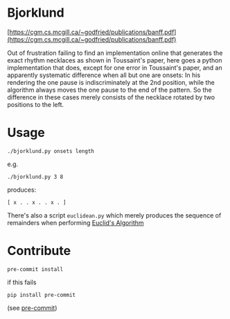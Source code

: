# Bjorklund

[https://cgm.cs.mcgill.ca/~godfried/publications/banff.pdf](https://cgm.cs.mcgill.ca/~godfried/publications/banff.pdf)

Out of frustration failing to find an implementation online that generates
the exact rhythm necklaces as shown in Toussaint's paper, here goes a python
implementation that does, except for one error in Toussaint's paper, and
an apparently systematic difference when all but one are onsets:
In his rendering the one pause is indiscriminately at the 2nd position,
while the algorithm always moves the one pause to the end of the pattern.
So the difference in these cases merely consists of the necklace rotated
by two positions to the left.

# Usage

```console
./bjorklund.py onsets length
```

e.g.

```console
./bjorklund.py 3 8
```
produces:
```console
[ x . . x . . x . ]
```

There's also a script `euclidean.py` which merely produces the sequence of remainders when performing
[Euclid's Algorithm](https://en.wikipedia.org/wiki/Euclidean_algorithm)

# Contribute
```console
pre-commit install
```
if this fails
```
pip install pre-commit
```
(see [pre-commit](https://pre-commit.com/))

